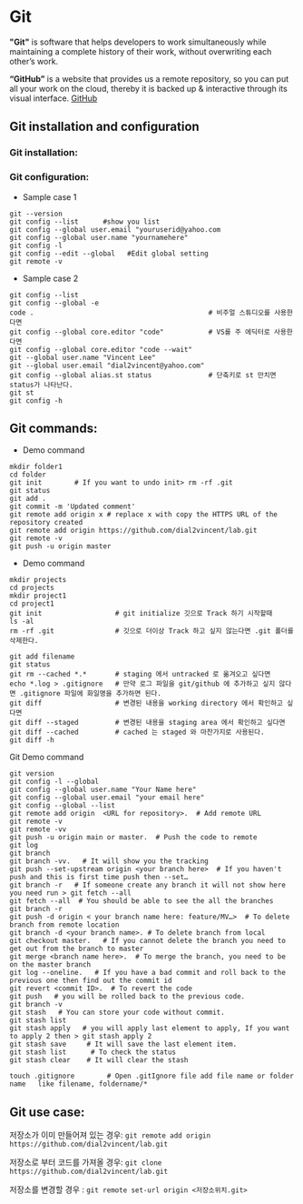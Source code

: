 # Git
**"Git"** is software that helps developers to work simultaneously while maintaining a complete history of their work, without overwriting each other’s work.

**“GitHub”** is a website that provides us a remote repository, so you can put all your work on the cloud, thereby it is backed up & interactive through its visual interface. [GitHub](https://github.com/dial2vincent/lab/blob/master/content/github.md)
## Git installation and configuration
### Git installation:

### Git configuration:
- Sample case 1
~~~
git --version
git config --list      #show you list
git config --global user.email "youruserid@yahoo.com
git config --global user.name "yournamehere"
git config -l
git config --edit --global   #Edit global setting
git remote -v
~~~

- Sample case 2
~~~
git config --list
git config --global -e
code .                                           # 비주얼 스튜디오를 사용한다면 
git config --global core.editor "code"           # VS를 주 에딕터로 사용한다면 
git config --global core.editor "code --wait"      
git --global user.name "Vincent Lee"
git --global user.email "dial2vincent@yahoo.com"
git config --global alias.st status              # 단축키로 st 만치면 status가 나타난다. 
git st
git config -h
~~~
## Git commands:
- Demo command
~~~
mkdir folder1
cd folder
git init        # If you want to undo init> rm -rf .git 
git status
git add .
git commit -m 'Updated comment'
git remote add origin x # replace x with copy the HTTPS URL of the repository created
git remote add origin https://github.com/dial2vincent/lab.git
git remote -v
git push -u origin master
~~~
- Demo command
~~~
mkdir projects
cd projects
mkdir project1
cd project1
git init                  # git initialize 깃으로 Track 하기 시작할때 
ls -al
rm -rf .git               # 깃으로 더이상 Track 하고 싶지 않는다면 .git 폴더를 삭제한다.

git add filename
git status
git rm --cached *.*       # staging 에서 untracked 로 옮겨오고 싶다면 
echo *.log > .gitignore   # 만약 로그 파일을 git/github 에 추가하고 싶지 않다면 .gitignore 파일에 화일명을 추가하면 된다.
git diff                  # 변경된 내용을 working directory 에서 확인하고 싶다면
git diff --staged         # 변경된 내용을 staging area 에서 확인하고 싶다면 
git diff --cached         # cached 는 staged 와 마찬가지로 사용된다.
git diff -h
~~~
Git Demo command
~~~
git version
git config -l --global
git config --global user.name "Your Name here"
git config --global user.email "your email here"
git config --global --list
git remote add origin  <URL for repository>.  # Add remote URL
git remote -v
git remote -vv
git push -u origin main or master.  # Push the code to remote
git log
git branch
git branch -vv.   # It will show you the tracking
git push --set-upstream origin <your branch here>  # If you haven't push and this is first time push then --set…
git branch -r   # If someone create any branch it will not show here you need run > git fetch --all
git fetch --all  # You should be able to see the all the branches
git branch -r
git push -d origin < your branch name here: feature/MV…>  # To delete branch from remote location
git branch -d <your branch name>. # To delete branch from local
git checkout master.   # If you cannot delete the branch you need to get out from the branch to master
git merge <branch name here>.  # To merge the branch, you need to be on the master branch
git log --oneline.   # If you have a bad commit and roll back to the previous one then find out the commit id
git revert <commit ID>.  # To revert the code
git push   # you will be rolled back to the previous code.
git branch -v
git stash   # You can store your code without commit.
git stash list
git stash apply   # you will apply last element to apply, If you want to apply 2 then > git stash apply 2
git stash save     # It will save the last element item.
git stash list      # To check the status
git stash clear    # It will clear the stash

touch .gitignore        # Open .gitIgnore file add file name or folder name   like filename, foldername/*
~~~
## Git use case:
저장소가 이미 만들어져 있는 경우: 
`git remote add origin https://github.com/dial2vincent/lab.git`

저장소로 부터 코드를 가져올 경우:
`git clone https://github.com/dial2vincent/lab.git`

저장소를 변경할 경우 :
`git remote set-url origin <저장소위치.git>`

